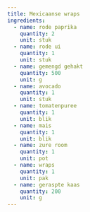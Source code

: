 ```yaml
---
title: Mexicaanse wraps
ingredients:
  - name: rode paprika
    quantity: 2
    unit: stuk
  - name: rode ui
    quantity: 1
    unit: stuk
  - name: gemengd gehakt
    quantity: 500
    unit: g
  - name: avocado
    quantity: 1
    unit: stuk
  - name: tomatenpuree
    quantity: 1
    unit: blik
  - name: mais
    quantity: 1
    unit: blik
  - name: zure room
    quantity: 1
    unit: pot
  - name: wraps
    quantity: 1
    unit: pak
  - name: geraspte kaas
    quantity: 200
    unit: g
---
```


<Recipe />
